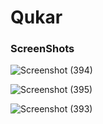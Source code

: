 # Qukar

### ScreenShots
![Screenshot (394)](https://github.com/rakshixh/Qukar/assets/83587918/efd1bbdf-8a31-400b-bd13-ff1f7e15c25c) <br>

![Screenshot (395)](https://github.com/rakshixh/Qukar/assets/83587918/fec44d06-a4b1-48a2-a1a9-65609af8c553) <br>

![Screenshot (393)](https://github.com/rakshixh/Qukar/assets/83587918/7b36ab5c-8a9c-4f4c-bc08-da6bc58ae3a8)

